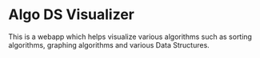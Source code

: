 # Algo DS Visualizer

This is a webapp which helps visualize various algorithms such as sorting algorithms, graphing algorithms and various Data Structures.

